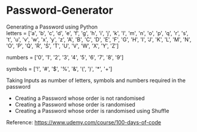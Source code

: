 # Password-Generator
Generating a Password using Python
<br>
letters = ['a', 'b', 'c', 'd', 'e', 'f', 'g', 'h', 'i', 'j', 'k', 'l', 'm', 'n', 'o', 'p', 'q', 'r', 's', 't', 'u', 'v', 'w', 'x', 'y', 'z', 'A', 'B', 'C', 'D', 'E', 'F', 'G', 'H', 'I', 'J', 'K', 'L', 'M', 'N', 'O', 'P', 'Q', 'R', 'S', 'T', 'U', 'V', 'W', 'X', 'Y', 'Z']

numbers = ['0', '1', '2', '3', '4', '5', '6', '7', '8', '9']

symbols = ['!', '#', '$', '%', '&', '(', ')', '*', '+']

Taking Inputs as number of letters, symbols and numbers required in the password
- Creating a Password whose order is not randomised
- Creating a Password whose order is randomised
- Creating a Password whose order is randomised using Shuffle

Reference: https://www.udemy.com/course/100-days-of-code
